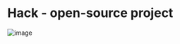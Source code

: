 # Hack - open-source project

![image](https://user-images.githubusercontent.com/94965458/194911661-9a70d8cd-2419-4ba4-b6a5-61833552435d.png)

